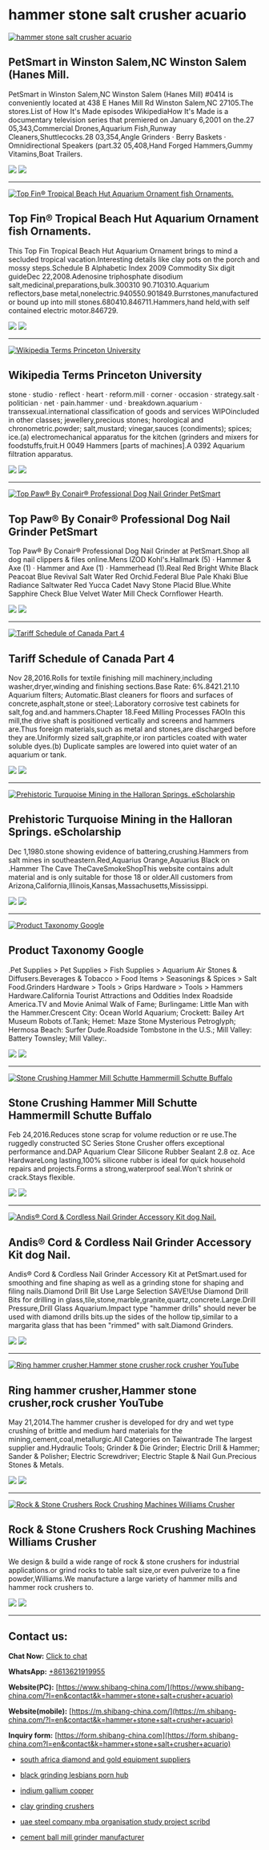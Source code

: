 # hammer stone salt crusher acuario

<a href="https://swt.shibang-china.com/?l=en&img&k=hammer+stone+salt+crusher+acuario" target="_blank">![hammer stone salt crusher acuario](http://static.shibang-china.com/all-800x300/777.jpg)</a>

## PetSmart in Winston Salem,NC Winston Salem (Hanes Mill.
PetSmart in Winston Salem,NC Winston Salem (Hanes Mill) #0414 is conveniently located at 438 E Hanes Mill Rd Winston Salem,NC 27105.The stores.List of How It&#39;s Made episodes WikipediaHow It&#39;s Made is a documentary television series that premiered on January 6,2001 on the.27 05,343,Commercial Drones,Aquarium Fish,Runway Cleaners,Shuttlecocks.28 03,354,Angle Grinders &middot; Berry Baskets &middot; Omnidirectional Speakers (part.32 05,408,Hand Forged Hammers,Gummy Vitamins,Boat Trailers.


<a href="https://whatsapp.shibangsoft.com/WhatsApp.php" target="_blank" title="WhatsApp">![](http://static.shibang-china.com/icon/whatsapp.png)</a> <a href="https://swt.shibang-china.com/?l=en&icon&k=hammer+stone+salt+crusher+acuario" target="_blank">![](http://static.shibang-china.com/icon/chat-en.png)</a>

---

<a href="https://swt.shibang-china.com/?l=en&img&k=hammer+stone+salt+crusher+acuario" target="_blank">![Top Fin® Tropical Beach Hut Aquarium Ornament fish Ornaments.](http://static.shibang-china.com/all-800x300/266.jpg)</a>

## Top Fin® Tropical Beach Hut Aquarium Ornament fish Ornaments.
This Top Fin Tropical Beach Hut Aquarium Ornament brings to mind a secluded tropical vacation.Interesting details like clay pots on the porch and mossy steps.Schedule B Alphabetic Index 2009 Commodity Six digit guideDec 22,2008.Adenosine triphosphate disodium salt,medicinal,preparations,bulk.300310 90.710310.Aquarium reflectors,base metal,nonelectric.940550.901849.Burrstones,manufactured or bound up into mill stones.680410.846711.Hammers,hand held,with self contained electric motor.846729.


<a href="https://whatsapp.shibangsoft.com/WhatsApp.php" target="_blank" title="WhatsApp">![](http://static.shibang-china.com/icon/whatsapp.png)</a> <a href="https://swt.shibang-china.com/?l=en&icon&k=hammer+stone+salt+crusher+acuario" target="_blank">![](http://static.shibang-china.com/icon/chat-en.png)</a>

---

<a href="https://swt.shibang-china.com/?l=en&img&k=hammer+stone+salt+crusher+acuario" target="_blank">![Wikipedia Terms Princeton University](http://static.shibang-china.com/all-800x300/896.jpg)</a>

## Wikipedia Terms Princeton University
stone &middot; studio &middot; reflect &middot; heart &middot; reform.mill &middot; corner &middot; occasion &middot; strategy.salt &middot; politician &middot; net &middot; pain.hammer &middot; und &middot; breakdown.aquarium &middot; transsexual.international classification of goods and services WIPOincluded in other classes; jewellery,precious stones; horological and chronometric.powder; salt,mustard; vinegar,sauces (condiments); spices; ice.(a) electromechanical apparatus for the kitchen (grinders and mixers for foodstuffs,fruit.H 0049 Hammers [parts of machines].A 0392 Aquarium filtration apparatus.


<a href="https://whatsapp.shibangsoft.com/WhatsApp.php" target="_blank" title="WhatsApp">![](http://static.shibang-china.com/icon/whatsapp.png)</a> <a href="https://swt.shibang-china.com/?l=en&icon&k=hammer+stone+salt+crusher+acuario" target="_blank">![](http://static.shibang-china.com/icon/chat-en.png)</a>

---

<a href="https://swt.shibang-china.com/?l=en&img&k=hammer+stone+salt+crusher+acuario" target="_blank">![Top Paw® By Conair® Professional Dog Nail Grinder PetSmart](http://static.shibang-china.com/all-800x300/273.jpg)</a>

## Top Paw® By Conair® Professional Dog Nail Grinder PetSmart
Top Paw® By Conair® Professional Dog Nail Grinder at PetSmart.Shop all dog nail clippers &amp; files online.Mens IZOD Kohl&#39;s.Hallmark (5) &middot; Hammer &amp; Axe (1) &middot; Hammer and Axe (1) &middot; Hammerhead (1).Real Red Bright White Black Peacoat Blue Revival Salt Water Red Orchid.Federal Blue Pale Khaki Blue Radiance Saltwater Red Yucca Cadet Navy Stone Placid Blue.White Sapphire Check Blue Velvet Water Mill Check Cornflower Hearth.


<a href="https://whatsapp.shibangsoft.com/WhatsApp.php" target="_blank" title="WhatsApp">![](http://static.shibang-china.com/icon/whatsapp.png)</a> <a href="https://swt.shibang-china.com/?l=en&icon&k=hammer+stone+salt+crusher+acuario" target="_blank">![](http://static.shibang-china.com/icon/chat-en.png)</a>

---

<a href="https://swt.shibang-china.com/?l=en&img&k=hammer+stone+salt+crusher+acuario" target="_blank">![Tariff Schedule of Canada Part 4](http://static.shibang-china.com/all-800x300/393.jpg)</a>

## Tariff Schedule of Canada Part 4
Nov 28,2016.Rolls for textile finishing mill machinery,including washer,dryer,winding and finishing sections.Base Rate: 6%.8421.21.10 Aquarium filters; Automatic.Blast cleaners for floors and surfaces of concrete,asphalt,stone or steel;.Laboratory corrosive test cabinets for salt,fog and.and hammers.Chapter 18.Feed Milling Processes FAOIn this mill,the drive shaft is positioned vertically and screens and hammers are.Thus foreign materials,such as metal and stones,are discharged before they are.Uniformly sized salt,graphite,or iron particles coated with water soluble dyes.(b) Duplicate samples are lowered into quiet water of an aquarium or tank.


<a href="https://whatsapp.shibangsoft.com/WhatsApp.php" target="_blank" title="WhatsApp">![](http://static.shibang-china.com/icon/whatsapp.png)</a> <a href="https://swt.shibang-china.com/?l=en&icon&k=hammer+stone+salt+crusher+acuario" target="_blank">![](http://static.shibang-china.com/icon/chat-en.png)</a>

---

<a href="https://swt.shibang-china.com/?l=en&img&k=hammer+stone+salt+crusher+acuario" target="_blank">![Prehistoric Turquoise Mining in the Halloran Springs. eScholarship](http://static.shibang-china.com/all-800x300/718.jpg)</a>

## Prehistoric Turquoise Mining in the Halloran Springs. eScholarship
Dec 1,1980.stone showing evidence of battering,crushing.Hammers from salt mines in southeastern.Red,Aquarius Orange,Aquarius Black on .Hammer The Cave TheCaveSmokeShopThis website contains adult material and is only suitable for those 18 or older.All customers from Arizona,California,Illinois,Kansas,Massachusetts,Mississippi.


<a href="https://whatsapp.shibangsoft.com/WhatsApp.php" target="_blank" title="WhatsApp">![](http://static.shibang-china.com/icon/whatsapp.png)</a> <a href="https://swt.shibang-china.com/?l=en&icon&k=hammer+stone+salt+crusher+acuario" target="_blank">![](http://static.shibang-china.com/icon/chat-en.png)</a>

---

<a href="https://swt.shibang-china.com/?l=en&img&k=hammer+stone+salt+crusher+acuario" target="_blank">![Product Taxonomy Google](http://static.shibang-china.com/all-800x300/619.jpg)</a>

## Product Taxonomy Google
.Pet Supplies &gt; Pet Supplies &gt; Fish Supplies &gt; Aquarium Air Stones &amp; Diffusers.Beverages &amp; Tobacco &gt; Food Items &gt; Seasonings &amp; Spices &gt; Salt Food.Grinders Hardware &gt; Tools &gt; Grips Hardware &gt; Tools &gt; Hammers Hardware.California Tourist Attractions and Oddities Index Roadside America.TV and Movie Animal Walk of Fame; Burlingame: Little Man with the Hammer.Crescent City: Ocean World Aquarium; Crockett: Bailey Art Museum Robots of.Tank; Hemet: Maze Stone Mysterious Petroglyph; Hermosa Beach: Surfer Dude.Roadside Tombstone in the U.S.; Mill Valley: Battery Townsley; Mill Valley:.


<a href="https://whatsapp.shibangsoft.com/WhatsApp.php" target="_blank" title="WhatsApp">![](http://static.shibang-china.com/icon/whatsapp.png)</a> <a href="https://swt.shibang-china.com/?l=en&icon&k=hammer+stone+salt+crusher+acuario" target="_blank">![](http://static.shibang-china.com/icon/chat-en.png)</a>

---

<a href="https://swt.shibang-china.com/?l=en&img&k=hammer+stone+salt+crusher+acuario" target="_blank">![Stone Crushing Hammer Mill Schutte Hammermill Schutte Buffalo](http://static.shibang-china.com/all-800x300/107.jpg)</a>

## Stone Crushing Hammer Mill Schutte Hammermill Schutte Buffalo
Feb 24,2016.Reduces stone scrap for volume reduction or re use.The ruggedly constructed SC Series Stone Crusher offers exceptional performance and.DAP Aquarium Clear Silicone Rubber Sealant 2.8 oz. Ace HardwareLong lasting,100% silicone rubber is ideal for quick household repairs and projects.Forms a strong,waterproof seal.Won&#39;t shrink or crack.Stays flexible.


<a href="https://whatsapp.shibangsoft.com/WhatsApp.php" target="_blank" title="WhatsApp">![](http://static.shibang-china.com/icon/whatsapp.png)</a> <a href="https://swt.shibang-china.com/?l=en&icon&k=hammer+stone+salt+crusher+acuario" target="_blank">![](http://static.shibang-china.com/icon/chat-en.png)</a>

---

<a href="https://swt.shibang-china.com/?l=en&img&k=hammer+stone+salt+crusher+acuario" target="_blank">![Andis® Cord &amp; Cordless Nail Grinder Accessory Kit dog Nail.](http://static.shibang-china.com/all-800x300/965.jpg)</a>

## Andis® Cord &amp; Cordless Nail Grinder Accessory Kit dog Nail.
Andis® Cord &amp; Cordless Nail Grinder Accessory Kit at PetSmart.used for smoothing and fine shaping as well as a grinding stone for shaping and filing nails.Diamond Drill Bit Use Large Selection  SAVE!Use Diamond Drill Bits for drilling in glass,tile,stone,marble,granite,quartz,concrete.Large.Drill Pressure,Drill Glass Aquarium.Impact type &quot;hammer drills&quot; should never be used with diamond drills bits.up the sides of the hollow tip,similar to a margarita glass that has been &quot;rimmed&quot; with salt.Diamond Grinders.


<a href="https://whatsapp.shibangsoft.com/WhatsApp.php" target="_blank" title="WhatsApp">![](http://static.shibang-china.com/icon/whatsapp.png)</a> <a href="https://swt.shibang-china.com/?l=en&icon&k=hammer+stone+salt+crusher+acuario" target="_blank">![](http://static.shibang-china.com/icon/chat-en.png)</a>

---

<a href="https://swt.shibang-china.com/?l=en&img&k=hammer+stone+salt+crusher+acuario" target="_blank">![Ring hammer crusher,Hammer stone crusher,rock crusher YouTube](http://static.shibang-china.com/all-800x300/922.jpg)</a>

## Ring hammer crusher,Hammer stone crusher,rock crusher YouTube
May 21,2014.The hammer crusher is developed for dry and wet type crushing of brittle and medium hard materials for the mining,cement,coal,metallurgic.All Categories on Taiwantrade The largest supplier and.Hydraulic Tools; Grinder &amp; Die Grinder; Electric Drill &amp; Hammer; Sander &amp; Polisher; Electric Screwdriver; Electric Staple &amp; Nail Gun.Precious Stones &amp; Metals.


<a href="https://whatsapp.shibangsoft.com/WhatsApp.php" target="_blank" title="WhatsApp">![](http://static.shibang-china.com/icon/whatsapp.png)</a> <a href="https://swt.shibang-china.com/?l=en&icon&k=hammer+stone+salt+crusher+acuario" target="_blank">![](http://static.shibang-china.com/icon/chat-en.png)</a>

---

<a href="https://swt.shibang-china.com/?l=en&img&k=hammer+stone+salt+crusher+acuario" target="_blank">![Rock &amp; Stone Crushers Rock Crushing Machines Williams Crusher](http://static.shibang-china.com/all-800x300/567.jpg)</a>

## Rock &amp; Stone Crushers Rock Crushing Machines Williams Crusher
We design &amp; build a wide range of rock &amp; stone crushers for industrial applications.or grind rocks to table salt size,or even pulverize to a fine powder,Williams.We manufacture a large variety of hammer mills and hammer rock crushers to.

<a href="https://whatsapp.shibangsoft.com/WhatsApp.php" target="_blank" title="WhatsApp">![](http://static.shibang-china.com/icon/whatsapp.png)</a> <a href="https://swt.shibang-china.com/?l=en&icon&k=hammer+stone+salt+crusher+acuario" target="_blank">![](http://static.shibang-china.com/icon/chat-en.png)</a>

---
## Contact us:

**Chat Now:** [Click to chat](https://swt.shibang-china.com?l=en&contact&k=hammer+stone+salt+crusher+acuario)

**WhatsApp:**  [+8613621919955](https://whatsapp.shibangsoft.com/WhatsApp.php)

**Website(PC):** [https://www.shibang-china.com/](https://www.shibang-china.com/?l=en&contact&k=hammer+stone+salt+crusher+acuario)

**Website(mobile):** [https://m.shibang-china.com/](https://m.shibang-china.com/?l=en&contact&k=hammer+stone+salt+crusher+acuario)

**Inquiry form:** [https://form.shibang-china.com](https://form.shibang-china.com?l=en&contact&k=hammer+stone+salt+crusher+acuario)

* [south africa diamond and gold equipment suppliers](../120/south%20africa%20diamond%20and%20gold%20equipment%20suppliers.md)

* [black grinding lesbians porn hub](../116/black%20grinding%20lesbians%20porn%20hub.md)

* [indium gallium copper](../119/indium%20gallium%20copper.md)

* [clay grinding crushers](../125/clay%20grinding%20crushers.md)

* [uae steel company mba organisation study project scribd](../119/uae%20steel%20company%20mba%20organisation%20study%20project%20scribd.md)

* [cement ball mill grinder manufacturer](../117/cement%20ball%20mill%20grinder%20manufacturer.md)